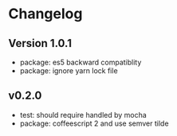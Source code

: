 
# Changelog

## Version 1.0.1

* package: es5 backward compatiblity
* package: ignore yarn lock file

## v0.2.0

* test: should require handled by mocha
* package: coffeescript 2 and use semver tilde
